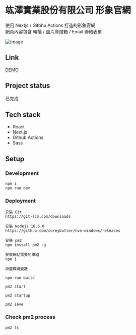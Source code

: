 # 竑澤實業股份有限公司 形象官網

使用 Nextjs / Gitbhu Actions 打造的形象官網  
網頁內容包含 輪播 / 圖片庫燈箱 / Email 聯絡表單

![image](https://user-images.githubusercontent.com/25131952/181602885-d64903f7-b80f-4cc9-9e8e-36d7d988d033.png)

## Link
[DEMO](https://larrykkk.github.io/hungtse-next/)

## Project status
已完成

## Tech stack

- React
- Next.js
- Github Actions
- Sass

## Setup

### Development

```
npm i
npm run dev
```

### Deployment

```
安裝 Git 
https://git-scm.com/downloads

安裝 Nodejs 18.6.0
https://github.com/coreybutler/nvm-windows/releases

安裝 pm2
npm install pm2 -g

安裝網站需要的模組
npm i

設置環境變數

npm run build

pm2 start

pm2 startup

pm2 save
```

### Check pm2 process 

```
pm2 ls
```
